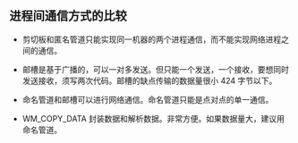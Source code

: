 ## 进程间通信方式的比较

* 剪切板和匿名管道只能实现同一机器的两个进程通信，而不能实现网络进程之间的通信。

* 邮槽是基于广播的，可以一对多发送。但只能一个发送，一个接收，要想同时发送接收，须写两次代码。邮槽的缺点传输的数据量很小 424 字节以下。

* 命名管道和邮槽可以进行网络通信。命名管道只能是点对点的单一通信。
* WM_COPY_DATA 封装数据和解析数据。非常方便。如果数据量大，建议用命名管道。